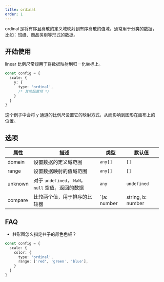 ```yaml
---
title: ordinal
order: 1
---
```


ordinal 是将有序且离散的定义域映射到有序离散的值域，通常用于分类的数据，比如：班级、商品类别等形式的数据。

## 开始使用

linear 比例尺常规用于将数据映射到归一化坐标上。

```ts
const config = {
  scale: {
    y: { 
      type: 'ordinal',
      /* 其他配置项 */
    }
  }
}
```

这个例子中会将 y 通道的比例尺设置它的映射方式，从而影响到图形在画布上的位置。

## 选项

| 属性 | 描述 | 类型 | 默认值|
| -------------| ----------------------------------------------------------- | -----| -------|
| domain      | 设置数据的定义域范围                                            | `any[]` | `[]` |
| range       | 设置数据映射的值域范围                                           | `any[]` | `[]` |
| unknown     | 对于 `undefined`， `NaN`，`null` 空值，返回的数据                | `any` | `undefined` |
| compare     | 比较两个值，用于排序的比较器                                      | `(a: number | string, b: number | string) => number`      | `undefined` |

## FAQ

- 柱形图怎么指定柱子的颜色色板？

```ts
const config = {
  scale: {
    color: { 
      type: 'ordinal',
      range: ['red', 'green', 'blue'],
    }
  }
}
```

